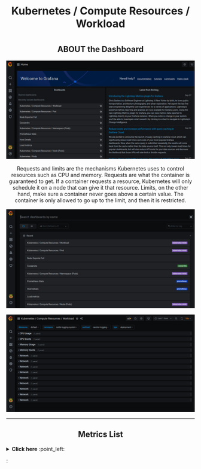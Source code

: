 <h1 align="center"> Kubernetes / Compute Resources / Workload <h1>
 
 

  <h2 align="center"> ABOUT the Dashboard  </h2>

<p align="center" > <img src="https://github.com/RANINISHA/RANINISHA/blob/main/Screenshot%20from%202021-09-08%2012-26-07.png"> </p>
  
<p align="center">  Requests and limits are the mechanisms Kubernetes uses to control resources such as CPU and memory. Requests are what the container is guaranteed to get. If a container requests a resource, Kubernetes will only schedule it on a node that can give it that resource. Limits, on the other hand, make sure a container never goes above a certain value. The container is only allowed to go up to the limit, and then it is restricted. </p >
  
 
 <p align="center" > <img src="https://github.com/RANINISHA/RANINISHA/blob/main/Screenshot%20from%202021-09-08%2012-26-48.png?raw=true"> </p>
 
  <p align="center" > <img src="https://github.com/RANINISHA/RANINISHA/blob/main/Screenshot%20from%202021-09-08%2012-27-55.png?raw=true"> </p>

  
 ------- 
   
  
  <h2 align="center"> Metrics List </h2>
   <details close="close"> 
    <summary><b> Click here</b> :point_left:</summary>

  <ul>
  <li> cpu usage: it shows cpu  utilization</li>
   
  

  <li>cpu quota : in this matrics we have cpu request and cpu limit </li>
  <li> Memory quota : I this matrics we have memory request and memory limit</li>
  <li> current network usage :</li>
  <li> Recieved bandwidth: 
    <li> Transmittes bandwidth : </li>
    <li> Average Container Bandwidth by Pod: Received : </li>
    <li> Average Container Bandwidth by Pod: Transmitted: </li>
   <li> Average Container Bandwidth by Pod: Transmitted: </li>
    <li> Rate of recieved packets : </li>
    <li> Rate of Transmitted packets: </li>
    <li> Rate of recieved packets dropped: </li>
    <li> Rate of Transmitted packets dropped: </li>

   </ul>
  </details>
  
: 
